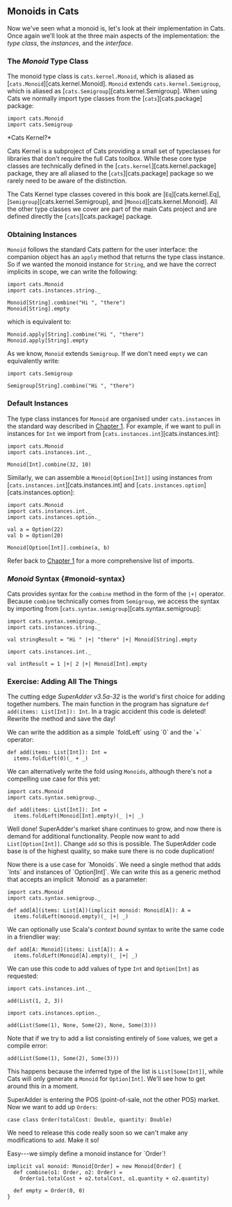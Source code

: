 ## Monoids in Cats

Now we've seen what a monoid is, let's look at their implementation in Cats.
Once again we'll look at the three main aspects of the implementation:
the *type class*, the *instances*, and the *interface*.

### The *Monoid* Type Class

The monoid type class is `cats.kernel.Monoid`,
which is aliased as [`cats.Monoid`][cats.kernel.Monoid].
`Monoid` extends `cats.kernel.Semigroup`,
which is aliased as [`cats.Semigroup`][cats.kernel.Semigroup].
When using Cats we normally import type classes
from the [`cats`][cats.package] package:

```tut:book:silent
import cats.Monoid
import cats.Semigroup
```

<div class="callout callout-info">
*Cats Kernel?*

Cats Kernel is a subproject of Cats
providing a small set of typeclasses
for libraries that don't require the full Cats toolbox.
While these core type classes are technically
defined in the [`cats.kernel`][cats.kernel.package] package,
they are all aliased to the [`cats`][cats.package] package
so we rarely need to be aware of the distinction.

The Cats Kernel type classes covered in this book are
[`Eq`][cats.kernel.Eq],
[`Semigroup`][cats.kernel.Semigroup],
and [`Monoid`][cats.kernel.Monoid].
All the other type classes we cover
are part of the main Cats project and
are defined directly the [`cats`][cats.package] package.
</div>

### Obtaining Instances

`Monoid` follows the standard Cats pattern for the user interface:
the companion object has an `apply` method that returns the type class instance.
So if we wanted the monoid instance for `String`,
and we have the correct implicits in scope, we can write the following:

```tut:book:silent
import cats.Monoid
import cats.instances.string._
```

```tut:book
Monoid[String].combine("Hi ", "there")
Monoid[String].empty
```

which is equivalent to:

```tut:book
Monoid.apply[String].combine("Hi ", "there")
Monoid.apply[String].empty
```

As we know, `Monoid` extends `Semigroup`.
If we don't need `empty` we can equivalently write:

```tut:book:silent
import cats.Semigroup
```

```tut:book
Semigroup[String].combine("Hi ", "there")
```

### Default Instances

The type class instances for `Monoid` are organised under `cats.instances`
in the standard way described in [Chapter 1](#importing-default-instances).
For example, if we want to pull in instances for `Int`
we import from [`cats.instances.int`][cats.instances.int]:

```tut:book:silent
import cats.Monoid
import cats.instances.int._
```

```tut:book
Monoid[Int].combine(32, 10)
```

Similarly, we can assemble a `Monoid[Option[Int]]` using
instances from [`cats.instances.int`][cats.instances.int]
and [`cats.instances.option`][cats.instances.option]:

```tut:book:silent
import cats.Monoid
import cats.instances.int._
import cats.instances.option._
```

```tut:book
val a = Option(22)
val b = Option(20)

Monoid[Option[Int]].combine(a, b)
```

Refer back to [Chapter 1](#importing-default-instances)
for a more comprehensive list of imports.

### *Monoid* Syntax {#monoid-syntax}

Cats provides syntax for the `combine` method
in the form of the `|+|` operator.
Because `combine` technically comes from `Semigroup`,
we access the syntax by importing from [`cats.syntax.semigroup`][cats.syntax.semigroup]:

```tut:book:silent
import cats.syntax.semigroup._
import cats.instances.string._
```

```tut:book
val stringResult = "Hi " |+| "there" |+| Monoid[String].empty
```

```tut:book:silent
import cats.instances.int._
```

```tut:book
val intResult = 1 |+| 2 |+| Monoid[Int].empty
```

### Exercise: Adding All The Things

The cutting edge *SuperAdder v3.5a-32* is the world's first choice for adding together numbers.
The main function in the program has signature `def add(items: List[Int]): Int`.
In a tragic accident this code is deleted! Rewrite the method and save the day!

<div class="solution">
We can write the addition as a simple `foldLeft` using `0` and the `+` operator:

```tut:book:silent
def add(items: List[Int]): Int =
  items.foldLeft(0)(_ + _)
```

We can alternatively write the fold using `Monoids`,
although there's not a compelling use case for this yet:

```tut:book:silent
import cats.Monoid
import cats.syntax.semigroup._

def add(items: List[Int]): Int =
  items.foldLeft(Monoid[Int].empty)(_ |+| _)
```
</div>

Well done! SuperAdder's market share continues to grow,
and now there is demand for additional functionality.
People now want to add `List[Option[Int]]`.
Change `add` so this is possible.
The SuperAdder code base is of the highest quality,
so make sure there is no code duplication!

<div class="solution">
Now there is a use case for `Monoids`.
We need a single method that adds `Ints` and instances of `Option[Int]`.
We can write this as a generic method that accepts an implicit `Monoid` as a parameter:

```tut:book:silent
import cats.Monoid
import cats.syntax.semigroup._

def add[A](items: List[A])(implicit monoid: Monoid[A]): A =
  items.foldLeft(monoid.empty)(_ |+| _)
```

We can optionally use Scala's *context bound* syntax to write the same code in a friendlier way:

```tut:book:silent
def add[A: Monoid](items: List[A]): A =
  items.foldLeft(Monoid[A].empty)(_ |+| _)
```

We can use this code to add values of type `Int` and `Option[Int]` as requested:

```tut:book:silent
import cats.instances.int._
```

```tut:book
add(List(1, 2, 3))
```

```tut:book:silent
import cats.instances.option._
```

```tut:book
add(List(Some(1), None, Some(2), None, Some(3)))
```

Note that if we try to add a list consisting entirely of `Some` values,
we get a compile error:

```tut:book:fail
add(List(Some(1), Some(2), Some(3)))
```

This happens because the inferred type of the list is `List[Some[Int]]`,
while Cats will only generate a `Monoid` for `Option[Int]`.
We'll see how to get around this in a moment.
</div>

SuperAdder is entering the POS (point-of-sale, not the other POS) market.
Now we want to add up `Orders`:

```tut:book:silent
case class Order(totalCost: Double, quantity: Double)
```

We need to release this code really soon so we can't make any modifications to `add`.
Make it so!

<div class="solution">
Easy---we simply define a monoid instance for `Order`!

```tut:book:silent
implicit val monoid: Monoid[Order] = new Monoid[Order] {
  def combine(o1: Order, o2: Order) =
    Order(o1.totalCost + o2.totalCost, o1.quantity + o2.quantity)

  def empty = Order(0, 0)
}
```
</div>
